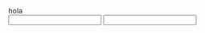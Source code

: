 <html>
  <body>
    <div>hola</div>
    <form>
      <input type="text" class="texto" >
      <input type="number" class="numero">
    </form>
  </body>  
  

</html>
